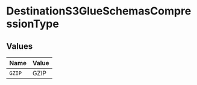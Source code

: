 # DestinationS3GlueSchemasCompressionType


## Values

| Name   | Value  |
| ------ | ------ |
| `GZIP` | GZIP   |